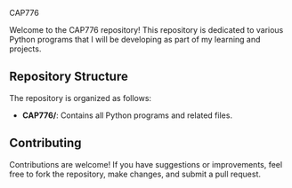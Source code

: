  CAP776

Welcome to the CAP776 repository! This repository is dedicated to various Python programs that I will be developing as part of my learning and projects.

## Repository Structure

The repository is organized as follows:

- **CAP776/**: Contains all Python programs and related files.
## Contributing

Contributions are welcome! If you have suggestions or improvements, feel free to fork the repository, make changes, and submit a pull request.

